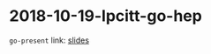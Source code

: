 # 2018-10-19-lpcitt-go-hep

`go-present` link: [slides](https://talks.godoc.org/github.com/sbinet/talks/2018/2018-10-19-lpcitt-go-hep/talk.slide)
